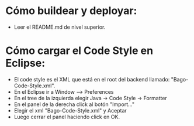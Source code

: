 Cómo buildear y deployar:
============================

 * Leer el README.md de nivel superior.
 
Cómo cargar el Code Style en Eclipse:
=====================================

 * El code style es el XML que está en el root del backend llamado: "Bago-Code-Style.xml".
 * En el Eclipse ir a Window --> Preferences
 * En el tree de la izquierda elegir Java -> Code Style -> Formatter
 * En el panel de la derecha click al botón "Import..."
 * Elegir el xml "Bago-Code-Style.xml" y Aceptar
 * Luego cerrar el panel haciendo click en OK.
 